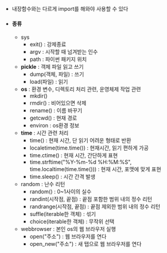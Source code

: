 - 내장함수와는 다르게 import를 해와야 사용할 수 있다

- #### 종류
	- sys
		- exit() : 강제종료
		- argv : 시작할 때 넘겨받는 인수
		- path : 파이썬 패키지 위치
	- **pickle** : 객체 파일 읽고 쓰기
		- dump(객체, 파일) : 쓰기
		- load(파일) : 읽기
	- **os** : 환경 변수, 디렉토리 처리 관련, 운영체제 작업 관련
		- mkdir()
		- rmdir() : 비어있으면 삭제
		- rename() : 이름 바꾸기
		- getcwd() : 현재 경로
		- environ : os환경 정보
	- **time** : 시간 관련 처리
		- time() : 현재 시간, 단 읽기 어려운 형태로 반환
		- localetime(time.time()) : 현재시간, 읽기 편하게 가공
		- time.ctime() : 현재 시간, 간단하게 표현
		- time.strftime("%Y-%m-%d %H:%M:%S", time.localtime(time.time())) : 현재 시간, 포맷에 맞게 표현
		- time.sleep() : 시간 간격 발생
	- random : 난수 리턴
		- random() : 0~1사이의 실수
		- randint(시작점, 끝점) : 끝점 포함한 범위 내의 정수 리턴
		- randrange(시작점, 끝점) : 끝점 제외한 범위 내의 정수 리턴
		- suffle(iterable한 객체) : 섞기
		- choice(iterable한 객체) : 무작위 선택
	- webbrowser : 본인 os의 웹 브라우저 실행
		- open("주소") : 웹 브라우저를 연다
		- open_new("주소") : 새 탭으로 웹 브라우저를 연다